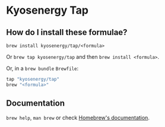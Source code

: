 # Kyosenergy Tap

## How do I install these formulae?

`brew install kyosenergy/tap/<formula>`

Or `brew tap kyosenergy/tap` and then `brew install <formula>`.

Or, in a `brew bundle` `Brewfile`:

```ruby
tap "kyosenergy/tap"
brew "<formula>"
```

## Documentation

`brew help`, `man brew` or check [Homebrew's documentation](https://docs.brew.sh).
